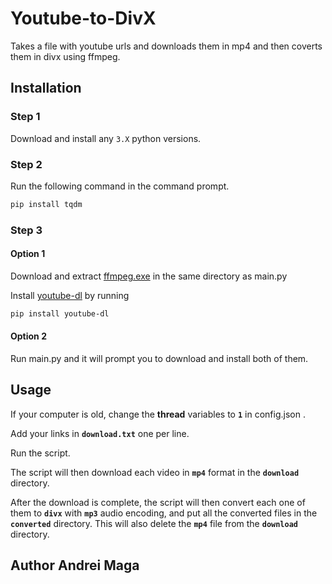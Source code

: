 # Youtube-to-DivX

Takes a file with youtube urls and downloads them in mp4 and then coverts them in divx using ffmpeg.

## Installation

### Step 1

Download and install any ```3.X``` python versions.

### Step 2

Run the following command in the command prompt.

```bash
pip install tqdm
```

### Step 3

#### Option 1

Download and extract [ffmpeg.exe](https://ffmpeg.org/) in the same directory as main.py

Install [youtube-dl](https://github.com/ytdl-org/youtube-dl) by running

```bash
pip install youtube-dl
```

#### Option 2

Run main.py and it will prompt you to download and install both of them.

## Usage

If your computer is old, change the **thread** variables to **```1```** in config.json .

Add your links in **```download.txt```** one per line.

Run the script.

The script will then download each video in **```mp4```** format in the **```download```** directory.

After the download is complete, the script will then convert each one of them to **```divx```** with **```mp3```** audio encoding, and put all the converted files in the **```converted```** directory. This will also delete the **```mp4```** file from the **```download```** directory.

## Author Andrei Maga
